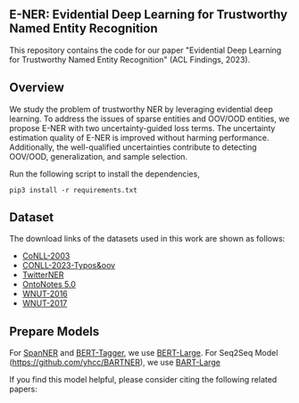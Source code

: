 ## E-NER: Evidential Deep Learning for Trustworthy Named Entity Recognition

This repository contains the code for our paper "Evidential Deep Learning for Trustworthy Named Entity Recognition" (ACL Findings, 2023).

## Overview

We study the problem of trustworthy NER by leveraging evidential deep learning. To address the issues of sparse entities and OOV/OOD entities, we propose E-NER with two uncertainty-guided loss terms. The uncertainty estimation quality of E-NER is improved without harming performance. Additionally, the well-qualified uncertainties contribute to detecting OOV/OOD, generalization, and sample selection.


Run the following script to install the dependencies,
```
pip3 install -r requirements.txt
```

## Dataset

The download links of the datasets used in this work are shown as follows:
- [CoNLL-2003](https://www.clips.uantwerpen.be/conll2003/ner/)
- [CONLL-2023-Typos&oov](https://github.com/BeyonderXX/MINER)
- [TwitterNER](https://github.com/BeyonderXX/MINER)
- [OntoNotes 5.0](https://catalog.ldc.upenn.edu/LDC2013T19)
- [WNUT-2016](http://noisy-text.github.io/2016/ner-shared-task.html)
- [WNUT-2017](http://noisy-text.github.io/2017/emerging-rare-entities.html)

## Prepare Models

For [SpanNER](https://github.com/neulab/spanner) and [BERT-Tagger](), we use [BERT-Large](https://github.com/google-research/bert).
For Seq2Seq Model (https://github.com/yhcc/BARTNER), we use [BART-Large](https://paperswithcode.com/paper/bart-denoising-sequence-to-sequence-pre)

If you find this model helpful, please consider citing the following related papers:
